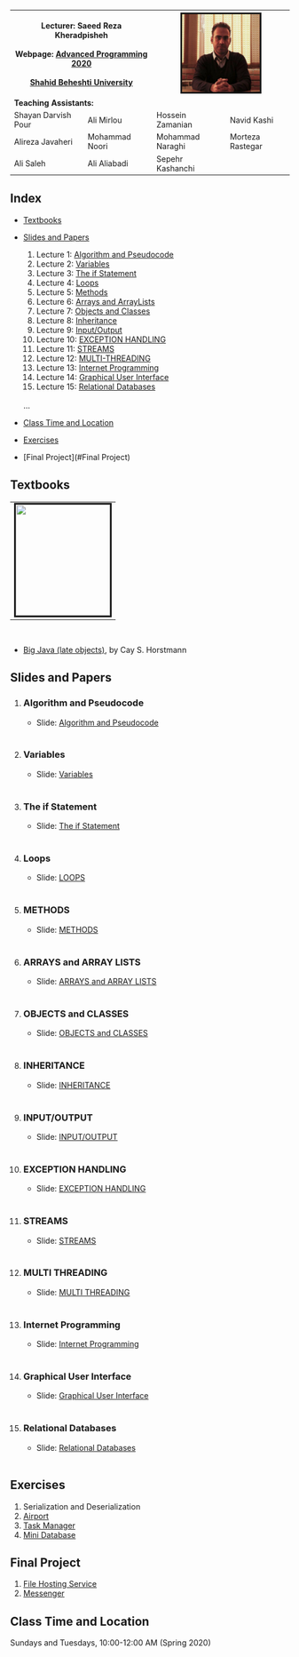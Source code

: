 
<table>
  <tr>
    <th colspan="2">
      <span style="font-weight:bold">Lecturer: </span>
      <span>Saeed Reza Kheradpisheh</span>
      <br><br>
      <span style="font-weight:bold">Webpage:</span> 
      <a href="https://srkh.github.io/AP-CS-SBU/">Advanced Programming 2020</a> 
      <br><br>
      <a href="http://en.sbu.ac.ir/">Shahid Beheshti University</a>
    </th>
    <th colspan="2"><img src="./images/SRKH.jpg" alt="" border='3' height='140' width='140'/></th>
  </tr>
  <tr>
    <td colspan="4"><span style="font-weight:bold">Teaching Assistants:</span></td>
  </tr>
  <tr>
    <td>Shayan Darvish Pour</td>
    <td>Ali Mirlou</td>
    <td>Hossein Zamanian</td>
    <td>Navid Kashi</td>
  </tr>
  <tr>
    <td>Alireza Javaheri</td>
    <td>Mohammad Noori</td>
    <td>Mohammad Naraghi</td>
    <td>Morteza Rastegar</td>
  </tr>
   <tr>
   <td>Ali Saleh</td>
    <td>Ali Aliabadi</td>
    <td>Sepehr Kashanchi</td>
  </tr>
</table>

## Index
- [Textbooks](#textbooks)
- [Slides and Papers](#Slides-and-Papers)
  1. Lecture 1: [Algorithm and  Pseudocode](#Algorithm-and-Pseudocode)
  2. Lecture 2: [Variables](#variables)
  3. Lecture 3: [The if Statement](#The-if-Statement)
  4. Lecture 4: [Loops](#loops)
  5. Lecture 5: [Methods](#METHODS)
  6. Lecture 6: [Arrays and ArrayLists](#ARRAYS-and-ARRAY-LISTS)
  7. Lecture 7: [Objects and Classes](#OBJECTS-and-CLASSES)
  8. Lecture 8: [Inheritance](#INHERITANCE)
  9. Lecture 9: [Input/Output](#INPUT_OUTPUT)
  10. Lecture 10: [EXCEPTION HANDLING](#EXCEPTION_HANDLING)
  11. Lecture 11: [STREAMS](#STREAMS)
  12. Lecture 12: [MULTI-THREADING](#MULTI_THREADING)
  13. Lecture 13: [Internet Programming](#Internet_Programming)
  14. Lecture 14: [Graphical User Interface](#Graphical_User_Interface)
  15. Lecture 15: [Relational Databases](#Relational_DataBases)
  <br>
  ...

- [Class Time and Location](#Class-Time-and-Location)
 
- [Exercises](#exercises)

- [Final Project](#Final Project)


## Textbooks

<table class="tg">
  <tr>
    <td class="tg-0lax"><img src=".\images\book\big_java.png" alt="" border='3' height='200' width='170' /></td>
  </tr>
</table>

<br>

* [Big Java (late objects)](https://www.wiley.com/en-gb/Big+Java%3A+Late+Objects%2C+1st+Edition-p-9781118087886), by Cay S. Horstmann

## <a name="Slides-and-Papers"></a>Slides and Papers

1. ### <a name="Algorithm-and-Pseudocode"></a>Algorithm and Pseudocode

    - Slide: [Algorithm and  Pseudocode ](./slides/Lecture_1.pdf)
    <br>

2. ### <a name="variables"></a>  Variables
  
   - Slide: [Variables ](./slides/Lecture_02.pdf)  
   <br>
 
3. ### <a name="The-if-Statement"></a>The if Statement

   - Slide: [The if Statement](./slides/Lecture_03.pdf)  <br>
    <br>

4. ### <a name="loops"></a>Loops

   - Slide: [LOOPS](./slides/Lecture_04.pdf) 
   <br>

5. ### <a name="METHODS"></a>METHODS  
   
   - Slide: [METHODS](./slides/Lecture_05.pdf)  <br>
   <br>
 
6. ###  <a name="ARRAYS-and-ARRAY-LISTS"></a>ARRAYS and ARRAY LISTS

   - Slide: [ARRAYS and ARRAY LISTS](./slides/Lecture_06.pdf) 
    <br>

7. ###  <a name="OBJECTS-and-CLASSES"></a>OBJECTS and CLASSES

    - Slide: [OBJECTS and CLASSES](./slides/Lecture_07.pdf)
    <br>
    
8. ### <a name="INHERITANCE"></a>INHERITANCE
    - Slide: [INHERITANCE](./slides/Lecture_08.pdf)
    <br>

9. ### <a name="INPUT_OUTPUT"></a>INPUT/OUTPUT
    - Slide: [INPUT/OUTPUT](./slides/Lecture_09.pdf)
    <br>
    
10. ### <a name="INPUT_OUTPUT"></a>EXCEPTION HANDLING
    - Slide: [EXCEPTION HANDLING](./slides/Lecture_10.pdf)
    <br>

11. ### <a name="INPUT_OUTPUT"></a>STREAMS
    - Slide: [STREAMS](./slides/Lecture_11.pdf)
    <br>
    
12. ### <a name="MULTI_THREADING"></a>MULTI THREADING
    - Slide: [MULTI THREADING](./slides/Lecture_12.pdf)
    <br>
    
13. ### <a name="Internet_Programming"></a>Internet Programming
    - Slide: [Internet Programming](./slides/Lecture_13.pdf)
    <br>
    
14. ### <a name="Graphical_User_Interface"></a>Graphical User Interface
    - Slide: [Graphical User Interface](./slides/Lecture_14.pdf)
    <br>
    
15. ### <a name="Relational Databases"></a>Relational Databases
    - Slide: [Relational Databases](./slides/Lecture_15.pdf)
    <br>
   
    
    

## Exercises

1. Serialization and Deserialization
2. [Airport](./Exercise/Airport)
3. [Task Manager](./Exercise/Task-Manager)
4. [Mini Database](./Exercise/Mini-Database)


## Final Project
1. [File Hosting Service](./final_project/file_hosting_service/README.md)
2. [Messenger](final_project/messenger/README.md)
## Class Time and Location
Sundays and Tuesdays, 10:00-12:00 AM (Spring 2020)


